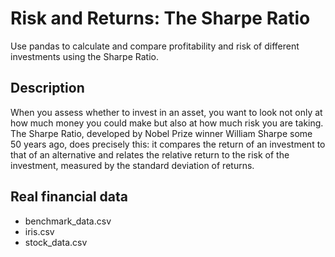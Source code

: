 # Risk and Returns: The Sharpe Ratio
Use pandas to calculate and compare profitability and risk of different investments using the Sharpe Ratio.

## Description
When you assess whether to invest in an asset, you want to look not only at how much money you could make but also at how much risk you 
are taking. The Sharpe Ratio, developed by Nobel Prize winner William Sharpe some 50 years ago, does precisely this: it compares the return 
of an investment to that of an alternative and relates the relative return to the risk of the investment, measured by the standard deviation
of returns.

## Real financial data
- benchmark_data.csv
- iris.csv
- stock_data.csv
